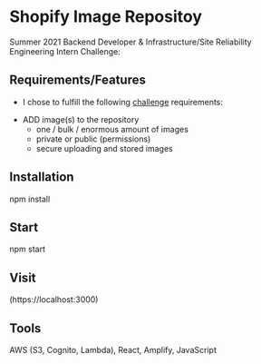 # Shopify Image Repositoy

Summer 2021 Backend Developer & Infrastructure/Site Reliability Engineering Intern Challenge:

## Requirements/Features

* I chose to fulfill the following [challenge](https://docs.google.com/document/d/1ZKRywXQLZWOqVOHC4JkF3LqdpO3Llpfk_CkZPR8bjak/edit) requirements:
                  
- ADD image(s) to the repository
  - one / bulk / enormous amount of images
  - private or public (permissions)
  - secure uploading and stored images
          
## Installation

npm install

## Start

npm start

## Visit

(https://localhost:3000)

## Tools

 AWS (S3, Cognito, Lambda), React, Amplify, JavaScript
